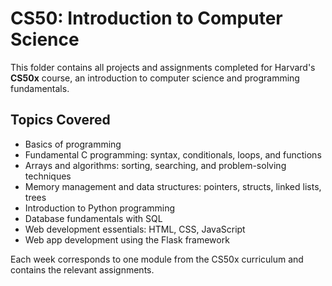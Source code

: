# CS50: Introduction to Computer Science
This folder contains all projects and assignments completed for Harvard's **CS50x** course, an introduction to computer science and programming fundamentals.

## Topics Covered
- Basics of programming
- Fundamental C programming: syntax, conditionals, loops, and functions
- Arrays and algorithms: sorting, searching, and problem-solving techniques
- Memory management and data structures: pointers, structs, linked lists, trees
- Introduction to Python programming
- Database fundamentals with SQL
- Web development essentials: HTML, CSS, JavaScript
- Web app development using the Flask framework


Each week corresponds to one module from the CS50x curriculum and contains the relevant assignments.
